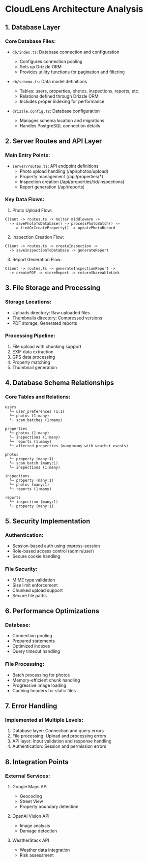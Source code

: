 # CloudLens Architecture Analysis

## 1. Database Layer

### Core Database Files:
- `db/index.ts`: Database connection and configuration
  - Configures connection pooling
  - Sets up Drizzle ORM
  - Provides utility functions for pagination and filtering

- `db/schema.ts`: Data model definitions
  - Tables: users, properties, photos, inspections, reports, etc.
  - Relations defined through Drizzle ORM
  - Includes proper indexing for performance

- `drizzle.config.ts`: Database configuration
  - Manages schema location and migrations
  - Handles PostgreSQL connection details

## 2. Server Routes and API Layer

### Main Entry Points:
- `server/routes.ts`: API endpoint definitions
  - Photo upload handling (/api/photos/upload)
  - Property management (/api/properties/*)
  - Inspection creation (/api/properties/:id/inspections)
  - Report generation (/api/reports)

### Key Data Flows:

1. Photo Upload Flow:
```
Client -> routes.ts -> multer middleware -> 
  -> savePhotoToDatabase() -> processPhotoBatch() -> 
    -> findOrCreateProperty() -> updatePhotoRecord
```

2. Inspection Creation Flow:
```
Client -> routes.ts -> createInspection -> 
  -> saveInspectionToDatabase -> generateReport
```

3. Report Generation Flow:
```
Client -> routes.ts -> generateInspectionReport -> 
  -> createPDF -> storeReport -> returnShareableLink
```

## 3. File Storage and Processing

### Storage Locations:
- Uploads directory: Raw uploaded files
- Thumbnails directory: Compressed versions
- PDF storage: Generated reports

### Processing Pipeline:
1. File upload with chunking support
2. EXIF data extraction
3. GPS data processing
4. Property matching
5. Thumbnail generation

## 4. Database Schema Relationships

### Core Tables and Relations:
```
users
  └─ user_preferences (1:1)
  └─ photos (1:many)
  └─ scan_batches (1:many)

properties
  └─ photos (1:many)
  └─ inspections (1:many)
  └─ reports (1:many)
  └─ affected_properties (many:many with weather_events)

photos
  └─ property (many:1)
  └─ scan_batch (many:1)
  └─ inspections (1:many)

inspections
  └─ property (many:1)
  └─ photos (many:1)
  └─ reports (1:many)

reports
  └─ inspection (many:1)
  └─ property (many:1)
```

## 5. Security Implementation

### Authentication:
- Session-based auth using express-session
- Role-based access control (admin/user)
- Secure cookie handling

### File Security:
- MIME type validation
- Size limit enforcement
- Chunked upload support
- Secure file paths

## 6. Performance Optimizations

### Database:
- Connection pooling
- Prepared statements
- Optimized indexes
- Query timeout handling

### File Processing:
- Batch processing for photos
- Memory-efficient chunk handling
- Progressive image loading
- Caching headers for static files

## 7. Error Handling

### Implemented at Multiple Levels:
1. Database layer: Connection and query errors
2. File processing: Upload and processing errors
3. API layer: Input validation and response handling
4. Authentication: Session and permission errors

## 8. Integration Points

### External Services:
1. Google Maps API
   - Geocoding
   - Street View
   - Property boundary detection

2. OpenAI Vision API
   - Image analysis
   - Damage detection

3. WeatherStack API
   - Weather data integration
   - Risk assessment
